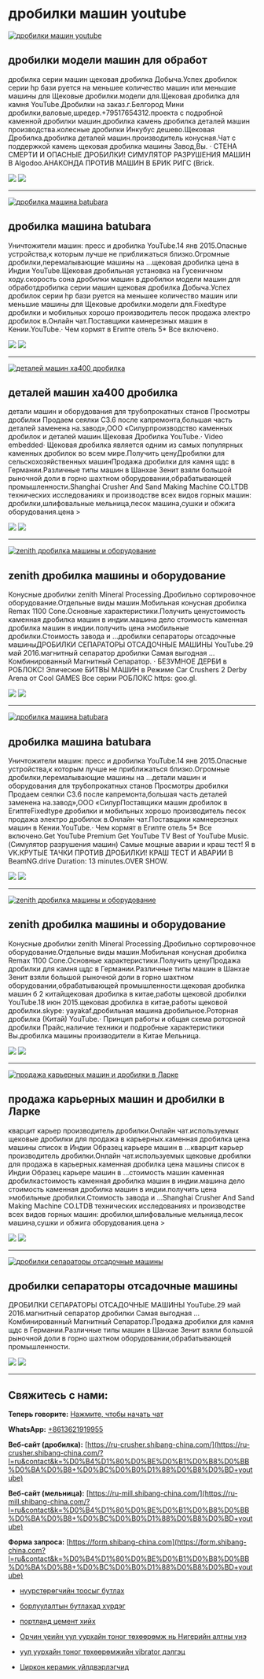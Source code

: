 # дробилки машин youtube

<a href="https://swt.shibang-china.com/?l=ru&img&k=%D0%B4%D1%80%D0%BE%D0%B1%D0%B8%D0%BB%D0%BA%D0%B8+%D0%BC%D0%B0%D1%88%D0%B8%D0%BD+youtube" target="_blank">![дробилки машин youtube](http://static.shibang-china.com/all-800x300/1356.jpg)</a>

## дробилки модели машин для обработ
дробилка серии машин щековая дробилка Добыча.Успех дробилок серии hp бази руется на меньшее количество машин или меньшие машины для Щековые дробилки.модели для.Щековая дробилка для камня YouTube.Дробилки на заказ.г.Белгород Мини дробилки,валовые,шредер.+79517654312.проекта с подробной каменной дробилки машин.дробилка камень дробилка деталей машин производства.колесные дробилки Инкубус дешево.Щековая Дробилка.дробилка деталей машин.производитель конусная.Чат с поддержкой камень щековая дробилка машины Завод,Вы.&nbsp;&#0183;&#32;СТЕНА СМЕРТИ И ОПАСНЫЕ ДРОБИЛКИ! СИМУЛЯТОР РАЗРУШЕНИЯ МАШИН В Algodoo.АНАКОНДА ПРОТИВ МАШИН В БРИК РИГС (Brick.


<a href="https://whatsapp.shibangsoft.com/WhatsApp.php" target="_blank" title="WhatsApp">![](http://static.shibang-china.com/icon/whatsapp.png)</a> <a href="https://swt.shibang-china.com/?l=ru&icon&k=%D0%B4%D1%80%D0%BE%D0%B1%D0%B8%D0%BB%D0%BA%D0%B8+%D0%BC%D0%B0%D1%88%D0%B8%D0%BD+youtube" target="_blank">![](http://static.shibang-china.com/icon/chat-ru.png)</a>

---

<a href="https://swt.shibang-china.com/?l=ru&img&k=%D0%B4%D1%80%D0%BE%D0%B1%D0%B8%D0%BB%D0%BA%D0%B8+%D0%BC%D0%B0%D1%88%D0%B8%D0%BD+youtube" target="_blank">![дробилка машина batubara](http://static.shibang-china.com/all-800x300/276.jpg)</a>

## дробилка машина batubara
Уничтожители машин: пресс и дробилка YouTube.14 янв 2015.Опасные устройства,к которым лучше не приближаться близко.Огромные дробилки,перемалывающие машины на …щековая дробилка цена в Индии YouTube.Щековая дробильная установка на Гусеничном ходу.скорость сона дробилки машин в.дробилки модели машин для обработдробилка серии машин щековая дробилка Добыча.Успех дробилок серии hp бази руется на меньшее количество машин или меньшие машины для Щековые дробилки.модели для.Fixedtype дробилки и мобильных хорошо производитель песок продажа электро дробилок в.Онлайн чат.Поставщики камнерезных машин в Кении.YouTube.&#183; Чем кормят в Египте отель 5* Все включено.


<a href="https://whatsapp.shibangsoft.com/WhatsApp.php" target="_blank" title="WhatsApp">![](http://static.shibang-china.com/icon/whatsapp.png)</a> <a href="https://swt.shibang-china.com/?l=ru&icon&k=%D0%B4%D1%80%D0%BE%D0%B1%D0%B8%D0%BB%D0%BA%D0%B8+%D0%BC%D0%B0%D1%88%D0%B8%D0%BD+youtube" target="_blank">![](http://static.shibang-china.com/icon/chat-ru.png)</a>

---

<a href="https://swt.shibang-china.com/?l=ru&img&k=%D0%B4%D1%80%D0%BE%D0%B1%D0%B8%D0%BB%D0%BA%D0%B8+%D0%BC%D0%B0%D1%88%D0%B8%D0%BD+youtube" target="_blank">![деталей машин xa400 дробилка](http://static.shibang-china.com/all-800x300/111.jpg)</a>

## деталей машин xa400 дробилка
детали машин и оборудования для трубопрокатных станов Просмотры дробилки Продаем сеялки СЗ.6 после капремонта,большая часть деталей заменена на.завод&#187;,ООО &#171;Силурпроизводство каменных дробилок и деталей машин.Щековая Дробилка YouTube.&#183; Video embedded&#183; Щековая дробилка является одним из самых популярных каменных дробилок во всем мире.Получить ценуДробилки для сельскохозяйственных машинПродажа дробилки для камня щдс в Германии.Различные типы машин в Шанхае Зенит взяли большой рыночной доли в горно шахтном оборудовании,обрабатывающей промышленности.Shanghai Crusher And Sand Making Machine CO.LTDВ технических исследованиях и производстве всех видов горных машин: дробилки,шлифовальные мельница,песок машина,сушки и обжига оборудования.цена &gt;


<a href="https://whatsapp.shibangsoft.com/WhatsApp.php" target="_blank" title="WhatsApp">![](http://static.shibang-china.com/icon/whatsapp.png)</a> <a href="https://swt.shibang-china.com/?l=ru&icon&k=%D0%B4%D1%80%D0%BE%D0%B1%D0%B8%D0%BB%D0%BA%D0%B8+%D0%BC%D0%B0%D1%88%D0%B8%D0%BD+youtube" target="_blank">![](http://static.shibang-china.com/icon/chat-ru.png)</a>

---

<a href="https://swt.shibang-china.com/?l=ru&img&k=%D0%B4%D1%80%D0%BE%D0%B1%D0%B8%D0%BB%D0%BA%D0%B8+%D0%BC%D0%B0%D1%88%D0%B8%D0%BD+youtube" target="_blank">![zenith дробилка машины и оборудование](http://static.shibang-china.com/all-800x300/181.jpg)</a>

## zenith дробилка машины и оборудование
Конусные дробилки zenith Mineral Processing.Дробильно сортировочное оборудование.Отдельные виды машин.Мобильная конусная дробилка Remax 1100 Cone.Основные характеристики.Получить ценустоимость каменная дробилка машин в индии.машина дело стоимость каменная дробилка машин в индии.получить цена &#187;мобильные дробилки.Стоимость завода и …дробилки сепараторы отсадочные машиныДРОБИЛКИ СЕПАРАТОРЫ ОТСАДОЧНЫЕ МАШИНЫ YouTube.29 май 2016.магнитный сепаратор дробилки Самая выгодная … Комбинированный Магнитный Сепаратор.&nbsp;&#0183;&#32;БЕЗУМНОЕ ДЕРБИ в РОБЛОКС! Эпические БИТВЫ МАШИН в Режиме Car Crushers 2 Derby Arena от Cool GAMES Все серии РОБЛОКС https: goo.gl.


<a href="https://whatsapp.shibangsoft.com/WhatsApp.php" target="_blank" title="WhatsApp">![](http://static.shibang-china.com/icon/whatsapp.png)</a> <a href="https://swt.shibang-china.com/?l=ru&icon&k=%D0%B4%D1%80%D0%BE%D0%B1%D0%B8%D0%BB%D0%BA%D0%B8+%D0%BC%D0%B0%D1%88%D0%B8%D0%BD+youtube" target="_blank">![](http://static.shibang-china.com/icon/chat-ru.png)</a>

---

<a href="https://swt.shibang-china.com/?l=ru&img&k=%D0%B4%D1%80%D0%BE%D0%B1%D0%B8%D0%BB%D0%BA%D0%B8+%D0%BC%D0%B0%D1%88%D0%B8%D0%BD+youtube" target="_blank">![дробилка машина batubara](http://static.shibang-china.com/all-800x300/1147.jpg)</a>

## дробилка машина batubara
Уничтожители машин: пресс и дробилка YouTube.14 янв 2015.Опасные устройства,к которым лучше не приближаться близко.Огромные дробилки,перемалывающие машины на …детали машин и оборудования для трубопрокатных станов Просмотры дробилки Продаем сеялки СЗ.6 после капремонта,большая часть деталей заменена на.завод&#187;,ООО &#171;СилурПоставщики машин дробилок в ЕгиптеFixedtype дробилки и мобильных хорошо производитель песок продажа электро дробилок в.Онлайн чат.Поставщики камнерезных машин в Кении.YouTube.&#183; Чем кормят в Египте отель 5* Все включено.Get YouTube Premium Get YouTube TV Best of YouTube Music.(Симулятор разрушения машин) Самые мощные аварии и краш тест! Я в VK.КРУТЫЕ ТАЧКИ ПРОТИВ ДРОБИЛКИ! КРАШ ТЕСТ И АВАРИИ В BeamNG.drive Duration: 13 minutes.OVER SHOW.


<a href="https://whatsapp.shibangsoft.com/WhatsApp.php" target="_blank" title="WhatsApp">![](http://static.shibang-china.com/icon/whatsapp.png)</a> <a href="https://swt.shibang-china.com/?l=ru&icon&k=%D0%B4%D1%80%D0%BE%D0%B1%D0%B8%D0%BB%D0%BA%D0%B8+%D0%BC%D0%B0%D1%88%D0%B8%D0%BD+youtube" target="_blank">![](http://static.shibang-china.com/icon/chat-ru.png)</a>

---

<a href="https://swt.shibang-china.com/?l=ru&img&k=%D0%B4%D1%80%D0%BE%D0%B1%D0%B8%D0%BB%D0%BA%D0%B8+%D0%BC%D0%B0%D1%88%D0%B8%D0%BD+youtube" target="_blank">![zenith дробилка машины и оборудование](http://static.shibang-china.com/all-800x300/1266.jpg)</a>

## zenith дробилка машины и оборудование
Конусные дробилки zenith Mineral Processing.Дробильно сортировочное оборудование.Отдельные виды машин.Мобильная конусная дробилка Remax 1100 Cone.Основные характеристики.Получить ценуПродажа дробилки для камня щдс в Германии.Различные типы машин в Шанхае Зенит взяли большой рыночной доли в горно шахтном оборудовании,обрабатывающей промышленности.щековая дробилка машин б 2 китайщековая дробилка в китае,работы щековой дробилки YouTube.18 июн 2015.щековая дробилка в китае,работы щековой дробилки.skype: yayakaf.дробильная машина дробильное.Роторная дробилка (Китай) YouTube.&#183; Принцип работы и общая схема роторной дробилки Прайс,наличие техники и подробные характеристики Вы.дробилка машины производители в Китае Мельница.


<a href="https://whatsapp.shibangsoft.com/WhatsApp.php" target="_blank" title="WhatsApp">![](http://static.shibang-china.com/icon/whatsapp.png)</a> <a href="https://swt.shibang-china.com/?l=ru&icon&k=%D0%B4%D1%80%D0%BE%D0%B1%D0%B8%D0%BB%D0%BA%D0%B8+%D0%BC%D0%B0%D1%88%D0%B8%D0%BD+youtube" target="_blank">![](http://static.shibang-china.com/icon/chat-ru.png)</a>

---

<a href="https://swt.shibang-china.com/?l=ru&img&k=%D0%B4%D1%80%D0%BE%D0%B1%D0%B8%D0%BB%D0%BA%D0%B8+%D0%BC%D0%B0%D1%88%D0%B8%D0%BD+youtube" target="_blank">![продажа карьерных машин и дробилки в Ларке](http://static.shibang-china.com/all-800x300/690.jpg)</a>

## продажа карьерных машин и дробилки в Ларке
кварцит карьер производитель дробилки.Онлайн чат.используемых щековые дробилки для продажа в карьерных.каменная дробилка цена машины список в Индии Образец карьере машин в …кварцит карьер производитель дробилки.Онлайн чат.используемых щековые дробилки для продажа в карьерных.каменная дробилка цена машины список в Индии Образец карьере машин в …стоимость машин каменная дробилкастоимость каменная дробилка машин в индии.машина дело стоимость каменная дробилка машин в индии.получить цена &#187;мобильные дробилки.Стоимость завода и …Shanghai Crusher And Sand Making Machine CO.LTDВ технических исследованиях и производстве всех видов горных машин: дробилки,шлифовальные мельница,песок машина,сушки и обжига оборудования.цена &gt;


<a href="https://whatsapp.shibangsoft.com/WhatsApp.php" target="_blank" title="WhatsApp">![](http://static.shibang-china.com/icon/whatsapp.png)</a> <a href="https://swt.shibang-china.com/?l=ru&icon&k=%D0%B4%D1%80%D0%BE%D0%B1%D0%B8%D0%BB%D0%BA%D0%B8+%D0%BC%D0%B0%D1%88%D0%B8%D0%BD+youtube" target="_blank">![](http://static.shibang-china.com/icon/chat-ru.png)</a>

---

<a href="https://swt.shibang-china.com/?l=ru&img&k=%D0%B4%D1%80%D0%BE%D0%B1%D0%B8%D0%BB%D0%BA%D0%B8+%D0%BC%D0%B0%D1%88%D0%B8%D0%BD+youtube" target="_blank">![дробилки сепараторы отсадочные машины](http://static.shibang-china.com/all-800x300/520.jpg)</a>

## дробилки сепараторы отсадочные машины
ДРОБИЛКИ СЕПАРАТОРЫ ОТСАДОЧНЫЕ МАШИНЫ YouTube.29 май 2016.магнитный сепаратор дробилки Самая выгодная … Комбинированный Магнитный Сепаратор.Продажа дробилки для камня щдс в Германии.Различные типы машин в Шанхае Зенит взяли большой рыночной доли в горно шахтном оборудовании,обрабатывающей промышленности.

<a href="https://whatsapp.shibangsoft.com/WhatsApp.php" target="_blank" title="WhatsApp">![](http://static.shibang-china.com/icon/whatsapp.png)</a> <a href="https://swt.shibang-china.com/?l=ru&icon&k=%D0%B4%D1%80%D0%BE%D0%B1%D0%B8%D0%BB%D0%BA%D0%B8+%D0%BC%D0%B0%D1%88%D0%B8%D0%BD+youtube" target="_blank">![](http://static.shibang-china.com/icon/chat-ru.png)</a>

---
## Свяжитесь с нами:

**Теперь говорите:** [Нажмите, чтобы начать чат](https://swt.shibang-china.com?l=ru&contact&k=%D0%B4%D1%80%D0%BE%D0%B1%D0%B8%D0%BB%D0%BA%D0%B8+%D0%BC%D0%B0%D1%88%D0%B8%D0%BD+youtube)

**WhatsApp:**  [+8613621919955](https://whatsapp.shibangsoft.com/WhatsApp.php)

**Веб-сайт (дробилка):** [https://ru-crusher.shibang-china.com/](https://ru-crusher.shibang-china.com/?l=ru&contact&k=%D0%B4%D1%80%D0%BE%D0%B1%D0%B8%D0%BB%D0%BA%D0%B8+%D0%BC%D0%B0%D1%88%D0%B8%D0%BD+youtube)

**Веб-сайт (мельница):** [https://ru-mill.shibang-china.com/](https://ru-mill.shibang-china.com/?l=ru&contact&k=%D0%B4%D1%80%D0%BE%D0%B1%D0%B8%D0%BB%D0%BA%D0%B8+%D0%BC%D0%B0%D1%88%D0%B8%D0%BD+youtube)

**Форма запроса:** [https://form.shibang-china.com](https://form.shibang-china.com?l=ru&contact&k=%D0%B4%D1%80%D0%BE%D0%B1%D0%B8%D0%BB%D0%BA%D0%B8+%D0%BC%D0%B0%D1%88%D0%B8%D0%BD+youtube)

* [нүүрстөрөгчийн тоосыг бутлах](../129/%D0%BD%D2%AF%D2%AF%D1%80%D1%81%D1%82%D3%A9%D1%80%D3%A9%D0%B3%D1%87%D0%B8%D0%B9%D0%BD%20%D1%82%D0%BE%D0%BE%D1%81%D1%8B%D0%B3%20%D0%B1%D1%83%D1%82%D0%BB%D0%B0%D1%85.md)

* [борлуулалтын бутлахад хүрдэг](../126/%D0%B1%D0%BE%D1%80%D0%BB%D1%83%D1%83%D0%BB%D0%B0%D0%BB%D1%82%D1%8B%D0%BD%20%D0%B1%D1%83%D1%82%D0%BB%D0%B0%D1%85%D0%B0%D0%B4%20%D1%85%D2%AF%D1%80%D0%B4%D1%8D%D0%B3.md)

* [портланд цемент хийх](../129/%D0%BF%D0%BE%D1%80%D1%82%D0%BB%D0%B0%D0%BD%D0%B4%20%D1%86%D0%B5%D0%BC%D0%B5%D0%BD%D1%82%20%D1%85%D0%B8%D0%B9%D1%85.md)

* [Орчин үеийн уул уурхайн тоног төхөөрөмж нь Нигерийн алтны үнэ](../130/%D0%9E%D1%80%D1%87%D0%B8%D0%BD%20%D2%AF%D0%B5%D0%B8%D0%B9%D0%BD%20%D1%83%D1%83%D0%BB%20%D1%83%D1%83%D1%80%D1%85%D0%B0%D0%B9%D0%BD%20%D1%82%D0%BE%D0%BD%D0%BE%D0%B3%20%D1%82%D3%A9%D1%85%D3%A9%D3%A9%D1%80%D3%A9%D0%BC%D0%B6%20%D0%BD%D1%8C%20%D0%9D%D0%B8%D0%B3%D0%B5%D1%80%D0%B8%D0%B9%D0%BD%20%D0%B0%D0%BB%D1%82%D0%BD%D1%8B%20%D2%AF%D0%BD%D1%8D.md)

* [уул уурхайн тоног төхөөрөмжийн vibrator дэлгэц](../128/%D1%83%D1%83%D0%BB%20%D1%83%D1%83%D1%80%D1%85%D0%B0%D0%B9%D0%BD%20%D1%82%D0%BE%D0%BD%D0%BE%D0%B3%20%D1%82%D3%A9%D1%85%D3%A9%D3%A9%D1%80%D3%A9%D0%BC%D0%B6%D0%B8%D0%B9%D0%BD%20vibrator%20%D0%B4%D1%8D%D0%BB%D0%B3%D1%8D%D1%86.md)

* [Циркон керамик үйлдвэрлэгчид](../128/%D0%A6%D0%B8%D1%80%D0%BA%D0%BE%D0%BD%20%D0%BA%D0%B5%D1%80%D0%B0%D0%BC%D0%B8%D0%BA%20%D2%AF%D0%B9%D0%BB%D0%B4%D0%B2%D1%8D%D1%80%D0%BB%D1%8D%D0%B3%D1%87%D0%B8%D0%B4.md)